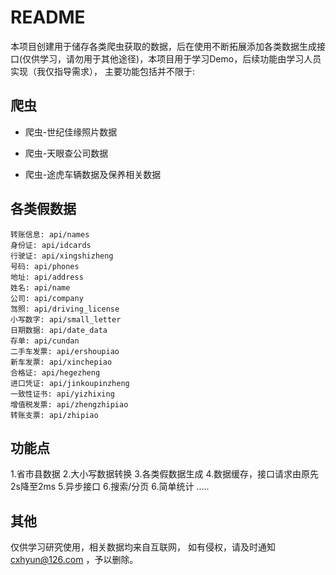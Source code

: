 # README
 
本项目创建用于储存各类爬虫获取的数据，后在使用不断拓展添加各类数据生成接口(仅供学习，请勿用于其他途径)，本项目用于学习Demo，后续功能由学习人员实现（我仅指导需求），
主要功能包括并不限于:

## 爬虫

- 爬虫-世纪佳缘照片数据

- 爬虫-天眼查公司数据

- 爬虫-途虎车辆数据及保养相关数据


## 各类假数据

```
转账信息: api/names
身份证: api/idcards
行驶证: api/xingshizheng
号码: api/phones
地址: api/address
姓名: api/name
公司: api/company
驾照: api/driving_license
小写数字: api/small_letter
日期数据: api/date_data
存单: api/cundan
二手车发票: api/ershoupiao
新车发票: api/xinchepiao
合格证: api/hegezheng
进口凭证: api/jinkoupinzheng
一致性证书: api/yizhixing
增值税发票: api/zhengzhipiao
转账支票: api/zhipiao
```
## 功能点

1.省市县数据
2.大小写数据转换
3.各类假数据生成
4.数据缓存，接口请求由原先2s降至2ms
5.异步接口
6.搜索/分页
6.简单统计
.....


## 其他
仅供学习研究使用，相关数据均来自互联网，
如有侵权，请及时通知 cxhyun@126.com ，予以删除。
